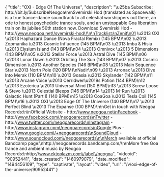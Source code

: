 {
    "title": "OXI - Edge Of The Universe",
    "description": "\u25ba Subscribe: http:\/\/bit.ly\/SubscribeNeogoa\n\nSvemirski Hod (translated as Spacewalk) is a true trance-dance soundtrack to all celestial worshippers out there, an ode to honest psychedelic trance souls, and an unstoppable Goa liberation train on its jubilee 50th station now. Download Svemirski Hod - http:\/\/www.neogoa.net\/svemirski-hod\/\n\nTracklist:\nZenit\n01 \u2013 OXI \u2013 Haphazard Dance (Nova Fractal Remix) (145 BPM)\n02 \u2013 Zopmanika \u2013 Cosmic Influence (145 BPM)\n03 \u2013 Imba & Hisia \u2013 Elysium Island (143 BPM)\n04 \u2013 Omnivox \u2013 5 Dimensions (143 BPM)\n05 \u2013 Stellar Force \u2013 Astral Dive (145 BPM)\n06 \u2013 Lunar Dawn \u2013 Orbiting The Sun (143 BPM)\n07 \u2013 Cosmic Dimension \u2013 Another Species (146 BPM)\n08 \u2013 Main Sequence Star \u2013 North Pole (120 BPM)\nNadir\n09 \u2013 Arronax \u2013 Dive Into Merak (110 BPM)\n10 \u2013 Goasia \u2013 Skylander (142 BPM)\n11 \u2013 Arcane Voice \u2013 Cerridwen\u2019s Potion (144 BPM)\n12 \u2013 Ezoterica \u2013 Universal Mind (150 BPM)\n13 \u2013 Screw Loose & Stevo \u2013 Celestial Bleeps (146 BPM)\n14 \u2013 M-Run \u2013 Galactic Hunt (Part I) (140 BPM)\n15 \u2013 CoaGoa \u2013 Tesla Coil (145 BPM)\n16 \u2013 OXI \u2013 Edge Of The Universe (140 BPM)\n17 \u2013 Perfect Blind \u2013 The Expanse (100 BPM)\n\nGet in touch with Neogoa Records:\n\nOfficial Website - http:\/\/www.neogoa.net\nFacebook - http:\/\/www.facebook.com\/neogoarecords\nTwitter - http:\/\/www.twitter.com\/neogoarecords\nInstagram - http:\/\/www.instagram.com\/neogoarecords\nGoogle Plus - http:\/\/www.google.com\/+neogoarecords\nSoundCloud - http:\/\/www.soundcloud.com\/neogoarecords\n\nMerch available at official Bandcamp page:\nhttp:\/\/neogoarecords.bandcamp.com\/\n\nMore free Goa trance and ambient music by Neogoa Records:\nhttp:\/\/www.ektoplazm.com\/label\/neogoa",
    "videoid": "90952441",
    "date_created": "1460979079",
    "date_modified": "1494456109",
    "type": "captivate",
    "layout": "video",
    "url": "\/v\/oxi-edge-of-the-universe\/90952441"
}